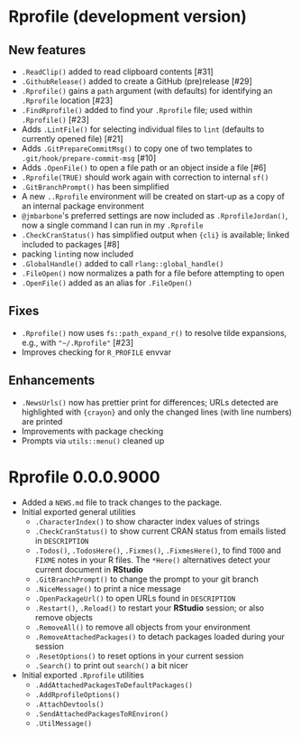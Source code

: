 # Rprofile (development version)

## New features

* `.ReadClip()` added to read clipboard contents [#31]
* `.GithubRelease()` added to create a GitHub (pre)release [#29]
* `.Rprofile()` gains a `path` argument (with defaults) for identifying an `.Rprofile` location [#23]
* `.FindRprofile()` added to find your `.Rprofile` file; used within `.Rprofile()` [#23] 
* Adds `.LintFile()` for selecting individual files to `lint` (defaults to currently opened file) [#21]
* Adds `.GitPrepareCommitMsg()` to copy one of two templates to `.git/hook/prepare-commit-msg` [#10]
* Adds `.OpenFile()` to open a file path or an object inside a file [#6]
* `.Rprofile(TRUE)` should work again with correction to internal `sf()` 
* `.GitBranchPrompt()` has been simplified
* A new `..Rprofile` environment will be created on start-up as a copy of an internal package environment
* `@jmbarbone`'s preferred settings are now included as `.RprofileJordan()`, now a single command I can run in my `.Rprofile`
* `.CheckCranStatus()` has simplified output when `{cli}` is available; linked included to packages [#8]
* packing `lint`ing now included
* `.GlobalHandle()` added to call `rlang::global_handle()`
* `.FileOpen()` now normalizes a path for a file before attempting to open
* `.OpenFile()` added as an alias for `.FileOpen()`

## Fixes

* `.Rprofile()` now uses `fs::path_expand_r()` to resolve tilde expansions, e.g., with `"~/.Rprofile"` [#23]
* Improves checking for `R_PROFILE` envvar

## Enhancements

* `.NewsUrls()` now has prettier print for differences; URLs detected are highlighted with `{crayon}` and only the changed lines (with line numbers) are printed
* Improvements with package checking
* Prompts via `utils::menu()` cleaned up

# Rprofile 0.0.0.9000

* Added a `NEWS.md` file to track changes to the package.
* Initial exported general utilities
  * `.CharacterIndex()` to show character index values of strings
  * `.CheckCranStatus()` to show current CRAN status from emails listed in `DESCRIPTION`
  * `.Todos()`, `.TodosHere()`, `.Fixmes()`, `.FixmesHere()`,  to find `TODO` and `FIXME` notes in your R files.  The `*Here()` alternatives detect your current document in **RStudio**
  * `.GitBranchPrompt()` to change the prompt to your git branch
  * `.NiceMessage()` to print a nice message
  * `.OpenPackageUrl()` to open URLs found in `DESCRIPTION`
  * `.Restart()`, `.Reload()` to restart your **RStudio** session; or also remove objects
  * `.RemoveAll()` to remove all objects from your environment
  * `.RemoveAttachedPackages()` to detach packages loaded during your session
  * `.ResetOptions()` to reset options in your current session
  * `.Search()` to print out `search()` a bit nicer
* Initial exported `.Rprofile` utilities
  * `.AddAttachedPackagesToDefaultPackages()`
  * `.AddRprofileOptions()` 
  * `.AttachDevtools()`
  * `.SendAttachedPackagesToREnviron()`
  * `.UtilMessage()`

